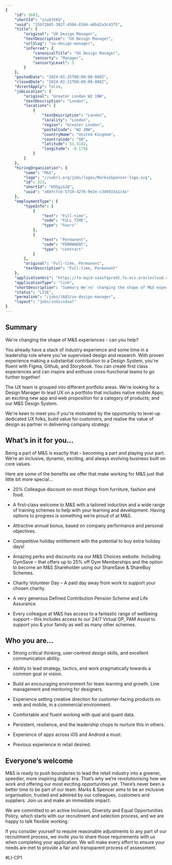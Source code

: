 ```yaml
---
{
	"id": 1683,
	"shortId": "sza53t6U",
	"uuid": "25bf1b85-302f-4504-83b6-a0bd2a3c4375",
	"title": {
		"original": "UX Design Manager",
		"textDescription": "UX Design Manager",
		"urlSlug": "ux-design-manager",
		"inferred": {
			"canonicalTitle": "UX Design Manager",
			"seniorty": "Manager",
			"seniortyLevel": 5
		}
	},
	"postedDate": "2024-01-25T00:00:00.000Z",
	"closedDate": "2024-02-21T00:00:00.000Z",
	"directApply": false,
	"jobLocation": {
		"original": "Greater London W2 1NW",
		"textDescription": "London",
		"locations": [
			{
				"textDescription": "London",
				"locality": "London",
				"region": "Greater London",
				"postalCode": "W2 1NW",
				"countryName": "United Kingdom",
				"countryCode": "GB",
				"latitude": 51.5142,
				"longitude": -0.1756
			}
		]
	},
	"hiringOrganization": {
		"name": "M&S",
		"logo": "//uxbri.org/jobs/logos/Marks&Spencer-logo.svg",
		"id": 323,
		"shortId": "KOSgiGJQ",
		"uuid": "a6bfcfcb-5719-4276-9e2e-c346933a1c4a"
	},
	"employmentType": {
		"typeInfo": [
			{
				"text": "Full-time",
				"code": "FULL_TIME",
				"type": "hours"
			},
			{
				"text": "Permanent",
				"code": "PERMANENT",
				"type": "contract"
			}
		],
		"original": "Full-time, Permanent",
		"textDescription": "Full-time, Permanent"
	},
	"applicationUri": "https://fa-eqid-saasfaprod1.fa.ocs.oraclecloud.com/hcmUI/CandidateExperience/en/sites/CX_1/requisitions/preview/69758/apply/email",
	"applicationType": "link",
	"shortDescription": "Summary We're' changing the shape of M&S experiences - can you help? You already have a stack of industry experience and some time in a leadership role where you’ve’ supervised design and research.",
	"status": "LIVE",
	"permalink": "/jobs/1683/ux-design-manager",
	"layout": "jobs/individual"
}
---
```

<h2>Summary</h2><p>We're changing the shape of M&amp;S experiences - can you help?</p><p>You already have a stack of industry experience and some time in a leadership role where you’ve supervised design and research. With proven experience making a substantial contribution to a Design System, you're fluent with Figma, Github, and Storybook. You can create first class experiences and can inspire and enthuse cross-functional teams to go further together!</p><p>The UX team is grouped into different portfolio areas. We're looking for a Design Manager to lead UX on a portfolio that includes native mobile Apps; an exciting new app and web proposition for a category of products; and our M&amp;S Design System.</p><p>We're keen to meet you if you're motivated by the opportunity to level-up dedicated UX folks, build value for customers, and realise the value of design as partner in delivering company strategy.</p><h2>What’s in it for you...</h2><p>Being a part of M&amp;S is exactly that – becoming a part and playing your part. We’re an inclusive, dynamic, exciting, and always evolving business built on core values.</p><p>Here are some of the benefits we offer that make working for M&amp;S just that little bit more special…</p><ul><li><p>20% Colleague discount on most things from furniture, fashion and food.</p></li><li><p>A first-class welcome to M&amp;S with a tailored induction and a wide range of training schemes to help with your learning and development. Having options to progress is something we’re proud of at M&amp;S.</p></li><li><p>Attractive annual bonus, based on company performance and personal objectives.</p></li><li><p>Competitive holiday entitlement with the potential to buy extra holiday days!</p></li><li><p>Amazing perks and discounts via our M&amp;S Choices website. Including GymSave – that offers up to 25% off Gym Memberships and the option to become an M&amp;S Shareholder using our ShareSave &amp; ShareBuy Schemes.</p></li><li><p>Charity Volunteer Day – A paid day away from work to support your chosen charity.</p></li><li><p>A very generous Defined Contribution Pension Scheme and Life Assurance.</p></li><li><p>Every colleague at M&amp;S has access to a fantastic range of wellbeing support – this includes access to our 24/7 Virtual GP, PAM Assist to support you &amp; your family as well as many other schemes.</p></li></ul><h2>Who you are...</h2><ul><li><p>Strong critical thinking, user-centred design skills, and excellent communication ability.</p></li><li><p>Ability to lead strategy, tactics, and work pragmatically towards a common goal or vision.</p></li><li><p>Build an encouraging environment for team learning and growth. Line management and mentoring for designers.</p></li><li><p>Experience setting creative direction for customer-facing products on web and mobile, in a commercial environment.</p></li><li><p>Comfortable and fluent working with qual and quant data.</p></li><li><p>Persistent, resilience, and the leadership chops to nurture this in others.</p></li><li><p>Experience of apps across iOS and Android a must.</p></li><li><p>Previous experience in retail desired.</p></li></ul><h2>Everyone’s welcome</h2><p>M&amp;S is ready to push boundaries to lead the retail industry into a greener, speedier, more inspiring digital era. That’s why we’re revolutionising how we work and offering our most exciting opportunities yet. There’s never been a better time to be part of our team. Marks &amp; Spencer aims to be an inclusive organisation, trusted and admired by our colleagues, customers and suppliers. Join us and make an immediate impact.</p><p>We are committed to an active Inclusion, Diversity and Equal Opportunities Policy, which starts with our recruitment and selection process, and we are happy to talk flexible working.</p><p>If you consider yourself to require reasonable adjustments to any part of our recruitment process, we invite you to share those requirements with us when completing your application. We will make every effort to ensure your needs are met to provide a fair and transparent process of assessment.</p><p>#LI-CP1</p>
